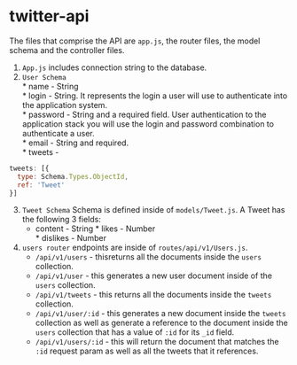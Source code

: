 # twitter-api

The files that comprise the API are `app.js`, the router files, the model schema and the controller files.
  1.  `App.js` includes connection string to the database.  
  2.  `User Schema`  
    * name - String  
    * login - String. It represents the login a user will use to authenticate into the application system.  
    *  password - String and a required field. User authentication to the application stack you will use the login and password combination to authenticate a user.  
    *  email - String and required.  
    *  tweets - 
```javascript
tweets: [{  
  type: Schema.Types.ObjectId,  
  ref: 'Tweet'  
}]  
```  
  3.  `Tweet Schema` 
 Schema is defined inside of `models/Tweet.js`. A Tweet has the following 3 fields:  
      * content - String 
     * likes - Number  
     * dislikes - Number
4.  `users router`  endpoints are inside of `routes/api/v1/Users.js`.  
      * `/api/v1/users` - thisreturns all the documents inside the `users` collection.    
      * `/api/v1/user`  - this generates a new user document inside of the `users` collection.   
      * `/api/v1/tweets` - this returns all the documents inside the `tweets` collection.   
      * `/api/v1/user/:id` - this generates a new document inside the `tweets` collection as well as generate a reference to the document inside the `users` collection that has a value of `:id` for its `_id` field.   
      * `/api/v1/users/:id` - this will return the document that matches the `:id` request param as well as all the tweets that it references.
